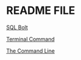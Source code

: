 # README FILE

[SQL Bolt](./SQL%20Bolt/SQL%20Bolt.md)

[Terminal Command](./Terminal/Terminal%20Command.md)

[The Command Line](./The%20Command%20Line/Terminal%20Command.md)
